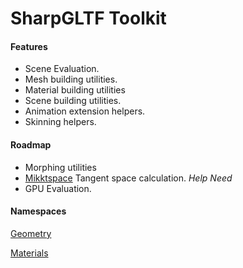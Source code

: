 ﻿# SharpGLTF Toolkit

#### Features

- Scene Evaluation.
- Mesh building utilities.
- Material building utilities
- Scene building utilities.
- Animation extension helpers.
- Skinning helpers.

#### Roadmap

- Morphing utilities
- [Mikktspace](https://github.com/tcoppex/ext-mikktspace) Tangent space calculation. *Help Need*
- GPU Evaluation.

#### Namespaces

[Geometry](Geometry/readme.md)

[Materials](Materials/readme.md)